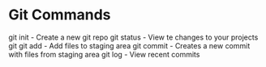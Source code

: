 # Git Commands

git init - Create a new git repo
git status - View te changes to your projects 
git git add - Add files to staging area
git commit - Creates a new commit with files from staging area
git log - View recent commits